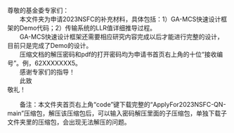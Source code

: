 尊敬的基金委专家们：  
&emsp;&emsp;本文件夹为申请2023NSFC的补充材料，具体包括：1）GA-MCS快速设计框架的Demo代码；2）传输系统的LLR值详细推导过程。  
&emsp;&emsp;GA-MCS快速设计框架还需要相应研究内容完成以后才能进行完整的设计，目前只是完成了Demo的设计。  
&emsp;&emsp;压缩文档的解压密码和pdf的打开密码均为申请书首页右上角的十位“接收编号”。例，62XXXXXXX5。  
&emsp;&emsp;感谢专家们的指导！  
&emsp;&emsp;此致  
敬礼！



&emsp;&emsp;备注：本文件夹首页右上角“code”键下载完整的“ApplyFor2023NSFC-QN-main”压缩包，解压该压缩包后，可以输入密码解压里面的子压缩包，单独下载子文件夹里的压缩包，会出现无法解压的问题。
